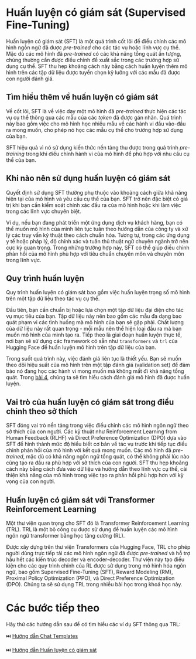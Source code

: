 # Huấn luyện có giám sát (Supervised Fine-Tuning)

Huấn luyện có giám sát (SFT) là một quá trình cốt lõi để điều chỉnh các mô hình ngôn ngữ đã được *pre-trained* cho các tác vụ hoặc lĩnh vực cụ thể. Mặc dù các mô hình đã *pre-trained* có các khả năng tổng quát ấn tượng, chúng thường cần được điều chỉnh để xuất sắc trong các trường hợp sử dụng cụ thể. SFT thu hẹp khoảng cách này bằng cách huấn luyện thêm mô hình trên các tập dữ liệu được tuyển chọn kỹ lưỡng với các mẫu đã được con người đánh giá.

## Tìm hiểu thêm về huấn luyện có giám sát

Về cốt lõi, SFT là về việc dạy một mô hình đã *pre-trained* thực hiện các tác vụ cụ thể thông qua các mẫu của các *token* đã được gán nhãn. Quá trình này bao gồm việc cho mô hình học nhiều mẫu về các hành vi đầu vào-đầu ra mong muốn, cho phép nó học các mẫu cụ thể cho trường hợp sử dụng của bạn.

SFT hiệu quả vì nó sử dụng kiến thức nền tảng thu được trong quá trình *pre-training* trong khi điều chỉnh hành vi của mô hình để phù hợp với nhu cầu cụ thể của bạn.

## Khi nào nên sử dụng huấn luyện có giám sát

Quyết định sử dụng SFT thường phụ thuộc vào khoảng cách giữa khả năng hiện tại của mô hình và yêu cầu cụ thể của bạn. SFT trở nên đặc biệt có giá trị khi bạn cần kiểm soát chính xác đầu ra của mô hình hoặc khi làm việc trong các lĩnh vực chuyên biệt.

Ví dụ, nếu bạn đang phát triển một ứng dụng dịch vụ khách hàng, bạn có thể muốn mô hình của mình liên tục tuân theo hướng dẫn của công ty và xử lý các truy vấn kỹ thuật theo cách chuẩn hóa. Tương tự, trong các ứng dụng y tế hoặc pháp lý, độ chính xác và tuân thủ thuật ngữ chuyên ngành trở nên cực kỳ quan trọng. Trong những trường hợp này, SFT có thể giúp điều chỉnh phản hồi của mô hình phù hợp với tiêu chuẩn chuyên môn và chuyên môn trong lĩnh vực.

## Quy trình huấn luyện

Quy trình huấn luyện có giám sát bao gồm việc huấn luyện trọng số mô hình trên một tập dữ liệu theo tác vụ cụ thể.

Đầu tiên, bạn cần chuẩn bị hoặc lựa chọn một tập dữ liệu đại diện cho tác vụ mục tiêu của bạn. Tập dữ liệu này nên bao gồm các mẫu đa dạng bao quát phạm vi các tình huống mà mô hình của bạn sẽ gặp phải. Chất lượng của dữ liệu này rất quan trọng - mỗi mẫu nên thể hiện loại đầu ra mà bạn muốn mô hình của mình tạo ra. Tiếp theo là giai đoạn huấn luyện thực tế, nơi bạn sẽ sử dụng các framework có sẵn như `transformers` và `trl` của Hugging Face để huấn luyện mô hình trên tập dữ liệu của bạn.

Trong suốt quá trình này, việc đánh giá liên tục là thiết yếu. Bạn sẽ muốn theo dõi hiệu suất của mô hình trên một tập đánh giá (validation set) để đảm bảo nó đang học các hành vi mong muốn mà không mất đi khả năng tổng quát. Trong [bài 4](./4_evaluation), chúng ta sẽ tìm hiểu cách đánh giá mô hình đã được huấn luyện.

## Vai trò của huấn luyện có giám sát trong điều chỉnh theo sở thích

SFT đóng vai trò nền tảng trong việc điều chỉnh các mô hình ngôn ngữ theo sở thích của con người. Các kỹ thuật như Reinforcement Learning from Human Feedback (RLHF) và Direct Preference Optimization (DPO) dựa vào SFT để hình thành mức độ hiểu biết cơ bản về tác vụ trước khi tiếp tục điều chỉnh phản hồi của mô hình với kết quả mong muốn. Các mô hình đã *pre-trained*, mặc dù có khả năng ngôn ngữ tổng quát, có thể không phải lúc nào cũng tạo ra đầu ra phù hợp với sở thích của con người. SFT thu hẹp khoảng cách này bằng cách đưa vào dữ liệu và hướng dẫn theo lĩnh vực cụ thể, cải thiện khả năng của mô hình trong việc tạo ra phản hồi phù hợp hơn với kỳ vọng của con người.

## Huấn luyện có giám sát với Transformer Reinforcement Learning

Một thư viện quan trọng cho SFT đó là Transformer Reinforcement Learning (TRL). TRL là một bộ công cụ được sử dụng để huấn luyện các mô hình ngôn ngữ transformer bằng học tăng cường (RL).

Được xây dựng trên thư viện Transformers của Hugging Face, TRL cho phép người dùng trực tiếp tải các mô hình ngôn ngữ đã được *pre-trained* và hỗ trợ hầu hết các kiến trúc decoder và encoder-decoder. Thư viện này tạo điều kiện cho các quy trình chính của RL được sử dụng trong mô hình hóa ngôn ngữ, bao gồm Supervised Fine-Tuning (SFT), Reward Modeling (RM), Proximal Policy Optimization (PPO), và Direct Preference Optimization (DPO). Chúng ta sẽ sử dụng TRL trong nhiều bài học trong khoá học này.

# Các bước tiếp theo

Hãy thử các hướng dẫn sau để có tìm hiểu các ví dụ SFT thông qua TRL:

⏭️ [Hướng dẫn Chat Templates](./notebooks/chat_templates_example.ipynb)

⏭️ [Hướng dẫn Huấn luyện có giám sát](./notebooks/supervised_fine_tuning_tutorial.ipynb)